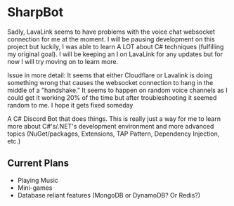# SharpBot

Sadly, LavaLink seems to have problems with the voice chat websocket connection
for me at the moment. I will be pausing development on this project but luckily,
I was able to learn A LOT about C# techniques (fulfilling my original goal). I
will be keeping an I on LavaLink for any updates but for now I will try moving
on to learn more.


Issue in more detail: It seems that either Cloudflare or Lavalink is doing something
wrong that causes the websocket connection to hang in the middle of a "handshake."
It seems to happen on random voice channels as I could get it working 20% of the
time but after troubleshooting it seemed random to me. I hope it gets fixed
someday


A C# Discord Bot that does things. This is really just a way for me to learn
more about C#'s/.NET's development environment and more advanced topics
(NuGet/packages, Extensions, TAP Pattern, Dependency Injection, etc.)

## Current Plans

- Playing Music
- Mini-games
- Database reliant features (MongoDB or DynamoDB? Or Redis?)
